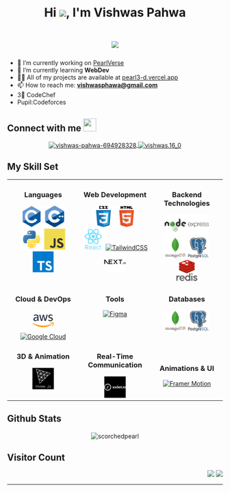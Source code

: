 <h1 align="center">Hi <img width="35" src="https://raw.githubusercontent.com/nixin72/nixin72/master/wave.gif">, I'm Vishwas Pahwa</h1>

<h1 align="center">
    <img src="https://readme-typing-svg.herokuapp.com/?lines=A+passionate+Student+from+India;Web+Developer;Currently+learning+WebDev&center=true&size=20">
</h1>

- 🔭 I’m currently working on [PearlVerse](https://github.com/ScorchedPearl/PearlVerse)
- 🌱 I’m currently learning **WebDev**
- 👨‍💻 All of my projects are available at [pearl3-d.vercel.app](https://pearl3-d.vercel.app)
- 📫 How to reach me: **vishwasphawa@gmail.com**
- 3🌟 CodeChef
- Pupil:Codeforces

## Connect with me <img src="https://media.giphy.com/media/iY8CRBdQXODJSCERIr/giphy.gif" width="30" height="30" style="margin-right: 10px;">
<p align="center">
    <a href="https://linkedin.com/in/vishwas-pahwa-694928328" target="blank">
        <img align="center" src="https://raw.githubusercontent.com/rahuldkjain/github-profile-readme-generator/master/src/images/icons/Social/linked-in-alt.svg" alt="vishwas-pahwa-694928328" height="30" width="40" />
    </a>
    <a href="https://instagram.com/vishwas.16_0" target="blank">
        <img align="center" src="https://raw.githubusercontent.com/rahuldkjain/github-profile-readme-generator/master/src/images/icons/Social/instagram.svg" alt="vishwas.16_0" height="30" width="40" />
    </a>
</p>

## My Skill Set

<div align="center">
    <table style="width: 100%; text-align: center; border-spacing: 10px;">
        <tr>
            <td valign="top" width="30%">
                <h3>Languages</h3>
                <div>
                    <a href="https://www.cprogramming.com/" target="_blank"><img src="https://raw.githubusercontent.com/devicons/devicon/master/icons/c/c-original.svg" alt="C" height="50" /></a>
                    <a href="https://www.cplusplus.com/" target="_blank"><img src="https://raw.githubusercontent.com/devicons/devicon/master/icons/cplusplus/cplusplus-original.svg" alt="C++" height="50" /></a>
                    <a href="https://www.python.org/" target="_blank"><img src="https://raw.githubusercontent.com/devicons/devicon/master/icons/python/python-original.svg" alt="Python" height="50" /></a>
                    <a href="https://www.javascript.com/" target="_blank"><img src="https://raw.githubusercontent.com/devicons/devicon/master/icons/javascript/javascript-original.svg" alt="JavaScript" height="50" /></a>
                    <a href="https://www.typescriptlang.org/" target="_blank"><img src="https://raw.githubusercontent.com/devicons/devicon/master/icons/typescript/typescript-original.svg" alt="TypeScript" height="50" /></a>
                </div>
            </td>
            <td valign="top" width="30%">
                <h3>Web Development</h3>
                <div>
                    <a href="https://www.w3schools.com/css/" target="_blank"><img src="https://raw.githubusercontent.com/devicons/devicon/master/icons/css3/css3-original-wordmark.svg" alt="CSS3" height="50" /></a>
                    <a href="https://www.w3.org/html/" target="_blank"><img src="https://raw.githubusercontent.com/devicons/devicon/master/icons/html5/html5-original-wordmark.svg" alt="HTML5" height="50" /></a>
                    <a href="https://reactjs.org/" target="_blank"><img src="https://raw.githubusercontent.com/devicons/devicon/master/icons/react/react-original-wordmark.svg" alt="React" height="50" /></a>
                    <a href="https://tailwindcss.com/" target="_blank"><img src="https://www.vectorlogo.zone/logos/tailwindcss/tailwindcss-icon.svg" alt="TailwindCSS" height="50" /></a>
                    <a href="https://nextjs.org/" target="_blank"><img src="https://raw.githubusercontent.com/devicons/devicon/master/icons/nextjs/nextjs-original-wordmark.svg" alt="Next.js" height="50" /></a>
                </div>
            </td>
            <td valign="top" width="30%">
                <h3>Backend Technologies</h3>
                <div>
                    <a href="https://nodejs.org" target="_blank"><img src="https://raw.githubusercontent.com/devicons/devicon/master/icons/nodejs/nodejs-original-wordmark.svg" alt="Node.js" height="50" /></a>
                    <a href="https://expressjs.com" target="_blank"><img src="https://raw.githubusercontent.com/devicons/devicon/master/icons/express/express-original-wordmark.svg" alt="Express.js" height="50" /></a>
                    <a href="https://www.mongodb.com/" target="_blank"><img src="https://raw.githubusercontent.com/devicons/devicon/master/icons/mongodb/mongodb-original-wordmark.svg" alt="MongoDB" height="50" /></a>
                    <a href="https://www.postgresql.org" target="_blank"><img src="https://raw.githubusercontent.com/devicons/devicon/master/icons/postgresql/postgresql-original-wordmark.svg" alt="PostgreSQL" height="50" /></a>
                    <a href="https://redis.io/" target="_blank"><img src="https://raw.githubusercontent.com/devicons/devicon/master/icons/redis/redis-original-wordmark.svg" alt="Redis" height="50" /></a>
                </div>
            </td>
        </tr>
        <tr>
            <td valign="top" width="30%">
                <h3>Cloud & DevOps</h3>
                <div>
                    <a href="https://aws.amazon.com" target="_blank"><img src="https://raw.githubusercontent.com/devicons/devicon/master/icons/amazonwebservices/amazonwebservices-original-wordmark.svg" alt="AWS" height="50" /></a>
                    <a href="https://cloud.google.com" target="_blank"><img src="https://www.vectorlogo.zone/logos/google_cloud/google_cloud-icon.svg" alt="Google Cloud" height="50" /></a>
                </div>
            </td>
            <td valign="top" width="30%">
                <h3>Tools</h3>
                <div>
                    <a href="https://www.figma.com/" target="_blank"><img src="https://www.vectorlogo.zone/logos/figma/figma-icon.svg" alt="Figma" height="50" /></a>
                </div>
            </td>
            <td valign="top" width="30%">
                <h3>Databases</h3>
                <div>
                    <a href="https://www.mongodb.com/" target="_blank"><img src="https://raw.githubusercontent.com/devicons/devicon/master/icons/mongodb/mongodb-original-wordmark.svg" alt="MongoDB" height="50" /></a>
                    <a href="https://www.postgresql.org/" target="_blank"><img src="https://raw.githubusercontent.com/devicons/devicon/master/icons/postgresql/postgresql-original-wordmark.svg" alt="PostgreSQL" height="50" /></a>
                </div>
            </td>
        </tr>
        <tr>
            <td valign="top" width="30%">
             <h3>3D & Animation</h3>
<div>
    <a href="https://threejs.org/" target="_blank">
        <img src="https://raw.githubusercontent.com/devicons/devicon/master/icons/threejs/threejs-original-wordmark.svg" alt="Three.js" height="50" style="filter: invert(100%) sepia(0%) saturate(0%) hue-rotate(180deg) brightness(100%) contrast(100%);" />
    </a>
</div>
            </td>
                <td>
<h3>Real-Time Communication</h3>
<div>
    <a href="https://socket.io/" target="_blank">
        <img src="https://raw.githubusercontent.com/devicons/devicon/master/icons/socketio/socketio-original-wordmark.svg" alt="Socket.IO" height="50" style="filter: invert(100%) sepia(0%) saturate(0%) hue-rotate(180deg) brightness(100%) contrast(100%);" />
    </a>
     </div>
    </td>
    <td>  
                <h3>Animations & UI</h3>
                <div>
                    <a href="https://www.framer.com/motion/" target="_blank"><img src="https://www.vectorlogo.zone/logos/framer/framer-icon.svg" alt="Framer Motion" height="50" /></a>
                </div>
            </td>
        </tr>
    </table>
</div>

<h2> Github Stats </h2>
<div align="center">
    <p><img align="center" src="https://github-readme-stats.vercel.app/api?username=scorchedpearl&show_icons=true&locale=en&theme=tokyonight" alt="scorchedpearl" /></p>
</div>

## Visitor Count

<div align="right">
  <img src="https://komarev.com/ghpvc/?username=scorchedpearl&label=Visitors">
  <img src="https://img.shields.io/github/followers/scorchedpearl.svg?style=social&label=Follow&maxAge=2592000">
</div>

<hr>
